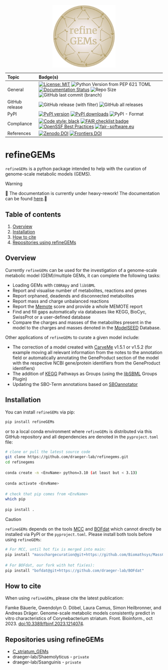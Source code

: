 <p align="center">
<img src="https://github.com/draeger-lab/refinegems/raw/main/docs/source/images/refineGEMs_logo.png" height="200"/>
</p>

| Topic | Badge(s) |
| :--- | :---- |
| General | [![License: MIT](https://img.shields.io/badge/License-MIT-yellow.svg)](https://opensource.org/licenses/MIT) ![Python Version from PEP 621 TOML](https://img.shields.io/python/required-version-toml?tomlFilePath=https%3A%2F%2Fraw.githubusercontent.com%2Fdraeger-lab%2Frefinegems%2Fmain%2Fpyproject.toml) [![Documentation Status](https://readthedocs.org/projects/refinegems/badge/?version=latest)](https://refinegems.readthedocs.io/en/latest/?badge=latest) ![Repo Size](https://img.shields.io/github/repo-size/draeger-lab/refinegems) ![GitHub last commit (branch)](https://img.shields.io/github/last-commit/draeger-lab/refinegems/main) |
| GitHub release | ![GitHub release (with filter)](https://img.shields.io/github/v/release/draeger-lab/refinegems?logo=github&label=refineGEMs&color=B4A069&style=flat-square) ![GitHub all releases](https://img.shields.io/github/downloads/draeger-lab/refinegems/total?logo=github&label=GitHub%20downloads) |
| PyPI | [![PyPI version](https://img.shields.io/pypi/v/refinegems?logo=pypi&label=PyPI%20package&color=neongreen)](https://pypi.org/project/refineGEMs/) [![PyPI downloads](https://img.shields.io/pypi/dm/refinegems.svg?logo=pypi&label=PyPI%20downloads)](https://pypistats.org/packages/refinegems) ![PyPI - Format](https://img.shields.io/pypi/format/refinegems?) |
| Compliance | [![Code style: black](https://img.shields.io/badge/code%20style-black-000000.svg)](https://github.com/psf/black) [![FAIR checklist badge](https://fairsoftwarechecklist.net/badge.svg)](https://fairsoftwarechecklist.net/v0.2?f=31&a=32113&i=32102&r=133) [![OpenSSF Best Practices](https://www.bestpractices.dev/projects/10532/badge)](https://www.bestpractices.dev/projects/10532) [![fair-software.eu](https://img.shields.io/badge/fair--software.eu-%E2%97%8F%20%20%E2%97%8F%20%20%E2%97%8F%20%20%E2%97%8F%20%20%E2%97%8B-yellow)](https://fair-software.eu) |
| References | [![Zenodo DOI](https://img.shields.io/badge/DOI-10.5281%2Fzenodo.8270303-B4A069?style=flat-square&logo=zenodo&logoColor=white)](https://zenodo.org/badge/latestdoi/359867657) [![Frontiers DOI](https://img.shields.io/badge/Frontiers%20DOI-10.3389%2Ffbinf.2023.1214074-B4A069?style=flat-square)](https://www.frontiersin.org/articles/10.3389/fbinf.2023.1214074/full) |


# refineGEMs
`refineGEMs` is a python package intended to help with the curation of genome-scale metabolic models (GEMS). </br>

> [!WARNING]
> 🚧 The documentation is currently under heavy-rework!
> The documentation can be found [here](https://refinegems.readthedocs.io/en/latest/).🚧

## Table of contents
1. [Overview](#overview)
2. [Installation](#installation)
3. [How to cite](#how-to-cite)
4. [Repositories using refineGEMs](#repositories-using-refinegems)

## Overview

Currently `refineGEMs` can be used for the investigation of a genome-scale metabolic model (GEM)/multiple GEMs, it can complete the following tasks:

- Loading GEMs with `COBRApy` and `libSBML`
- Report and visualise number of metabolites, reactions and genes
- Report orphaned, deadends and disconnected metabolites
- Report mass and charge unbalanced reactions
- Report the [Memote](https://memote.readthedocs.io/en/latest/index.html) score and provide a whole MEMOTE report
- Find and fill gaps automatically via databases like KEGG, BioCyc, SwissProt or a user-defined database
- Compare the charges and masses of the metabolites present in the model to the charges and masses denoted in the [ModelSEED](https://modelseed.org/) Database.

Other applications of `refineGEMs` to curate a given model include: 

- The correction of a model created with [CarveMe](https://github.com/cdanielmachado/carveme) v1.5.1 or v1.5.2 (for example moving all relevant information from the notes to the annotation field or automatically annotating the GeneProduct section of the model with the respective NCBI gene/protein identifiers from the GeneProduct identifiers)
- The addition of [KEGG](https://www.genome.jp/kegg/kegg1.html) Pathways as Groups (using the [libSBML](https://synonym.caltech.edu/software/libsbml/5.18.0/docs/formatted/python-api/classlibsbml_1_1_groups_model_plugin.html) Groups Plugin)
- Updating the SBO-Term annotations based on [SBOannotator](https://github.com/draeger-lab/SBOannotator)


## Installation

You can install `refineGEMs` via pip:

```bash
pip install refineGEMs

```

or to a local conda environment where `refineGEMs` is distributed via this GitHub repository and all dependencies are denoted in the `pyproject.toml` file:

```bash
# clone or pull the latest source code
git clone https://github.com/draeger-lab/refinegems.git
cd refinegems

conda create -n <EnvName> python=3.10 (at least but < 3.13)

conda activate <EnvName>

# check that pip comes from <EnvName>
which pip

pip install .

```

> [!CAUTION]
> ``refineGEMs`` depends on the tools [MCC](https://github.com/Biomathsys/MassChargeCuration) and 
> [BOFdat](https://github.com/draeger-lab/BOFdat) which cannot directly be installed via PyPI or the `pyproject.toml`. 
> Please install both tools before using ``refineGEMs``:
>
> ```bash
> # For MCC, until hot fix is merged into main:
> pip install "masschargecuration@git+https://github.com/Biomathsys/MassChargeCuration"
>
> # For BOFdat, our fork with hot fix(es):
> pip install "bofdat@git+https://github.com/draeger-lab/BOFdat"
>
> ```

## How to cite
When using `refineGEMs`, please cite the latest publication:

Famke Bäuerle, Gwendolyn O. Döbel, Laura Camus, Simon Heilbronner, and Andreas Dräger. 
Genome-scale metabolic models consistently predict in vitro characteristics of Corynebacterium
striatum. Front. Bioinform., oct 2023. [doi:10.3389/fbinf.2023.1214074](https://doi.org/10.3389/fbinf.2023.1214074).

## Repositories using refineGEMs
- [C_striatum_GEMs](https://github.com/draeger-lab/C_striatum_GEMs)
- draeger-lab/Shaemolyticus - `private`
- draeger-lab/Ssanguinis - `private`
